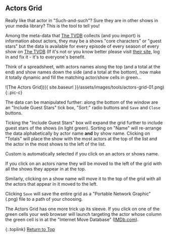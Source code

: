 <!-- START ACTORS GRID ----------------------- -->
## Actors Grid

Really like that actor in "Such-and-such"? Sure they are in other shows in your media library? This is the tool to tell you!

Among the meta-data that [The&nbsp;TVDB](http://thetvdb.com "Visit TheTVDB.com") collects (and you import) is information about actors, they may be a shows "core characters" or "guest stars" but the data is available for every episode of every season of every show on [The&nbsp;TVDB](http://thetvdb.com "Visit TheTVDB.com") (If it's not or you know better please visit [their&nbsp;site](http://thetvdb.com "Visit TheTVDB.com"), log in and fix it - it's to everyone's benefit.

Think of a spreadsheet, with actors names along the top (and a total at the end) and show names down the side (and a total at the bottom), now make it totally dynamic and fill the matching actor/show cells in green...

![The Actors Grid]({{ site.baseurl }}/assets/images/tools/actors-grid-01.png){:.pic-c}

The data can be manipulated further: along the bottom of the window are an "Include Guest Stars" tick box, "Sort:" radio buttons and `Save` and `Close` buttons.

Ticking the "Include Guest Stars" box will expand the grid further to include guest stars of the shows (in light green). Sorting on "Name" will re-arrange the data alphabetically by actor name **and** by show name. 
Clicking on "Totals" will place the show with the most actors at the top of the list and the actor in the most shows to the left of the list.

Custom is automatically selected if you click on an actors or shows name.

If you click on an actors name they will be moved to the left of the grid with all the shows they appear in at the top.

Similarly, clicking on a show name will move it to the top of the grid with all the actors that appear in it moved to the left.

Clicking `Save` will save the entire grid as a "Portable Network Graphic" (.png) file to a path of your choosing.

The Actors Grid has one more trick up its sleeve. If you click on one of the green cells your web browser will launch targeting the actor whose column the green cell is in at the "Internet Move Database" ([IMDb.com](http://www.imdb.com "Visit The IMDb")).

{:.toplink}
[Return to Top]()
<!-- END ACTORS GRID ------------------------- -->
